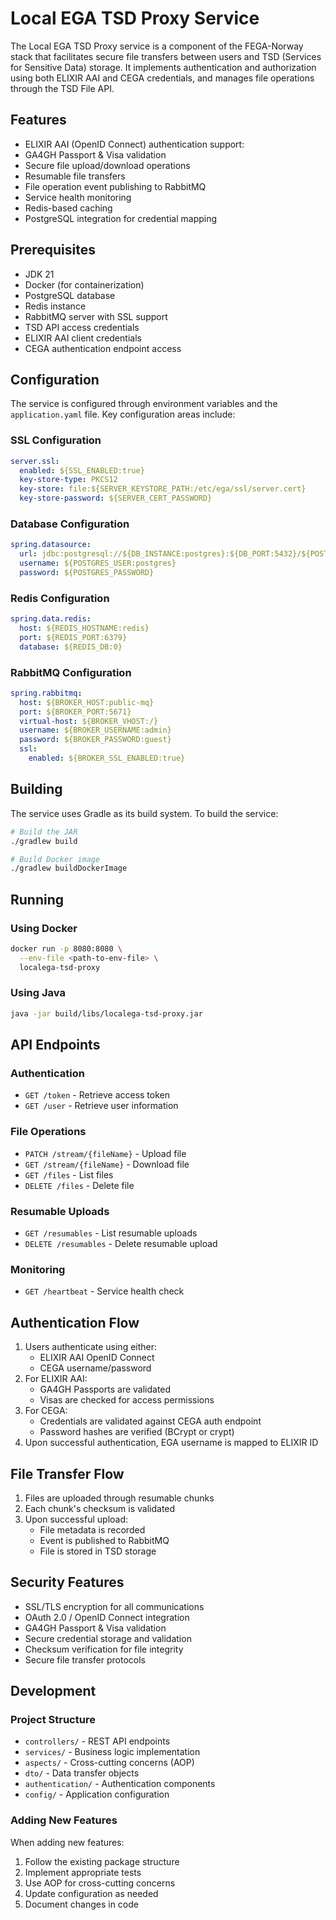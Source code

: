 # Local EGA TSD Proxy Service

The Local EGA TSD Proxy service is a component of the FEGA-Norway stack that facilitates secure file transfers between users and TSD (Services for Sensitive Data) storage. It implements authentication and authorization using both ELIXIR AAI and CEGA credentials, and manages file operations through the TSD File API.

## Features

- ELIXIR AAI (OpenID Connect) authentication support:
- GA4GH Passport & Visa validation
- Secure file upload/download operations
- Resumable file transfers
- File operation event publishing to RabbitMQ
- Service health monitoring
- Redis-based caching
- PostgreSQL integration for credential mapping

## Prerequisites

- JDK 21
- Docker (for containerization)
- PostgreSQL database
- Redis instance
- RabbitMQ server with SSL support
- TSD API access credentials
- ELIXIR AAI client credentials
- CEGA authentication endpoint access

## Configuration

The service is configured through environment variables and the `application.yaml` file. Key configuration areas include:

### SSL Configuration
```yaml
server.ssl:
  enabled: ${SSL_ENABLED:true}
  key-store-type: PKCS12
  key-store: file:${SERVER_KEYSTORE_PATH:/etc/ega/ssl/server.cert}
  key-store-password: ${SERVER_CERT_PASSWORD}
```

### Database Configuration
```yaml
spring.datasource:
  url: jdbc:postgresql://${DB_INSTANCE:postgres}:${DB_PORT:5432}/${POSTGRES_DB:postgres}
  username: ${POSTGRES_USER:postgres}
  password: ${POSTGRES_PASSWORD}
```

### Redis Configuration
```yaml
spring.data.redis:
  host: ${REDIS_HOSTNAME:redis}
  port: ${REDIS_PORT:6379}
  database: ${REDIS_DB:0}
```

### RabbitMQ Configuration
```yaml
spring.rabbitmq:
  host: ${BROKER_HOST:public-mq}
  port: ${BROKER_PORT:5671}
  virtual-host: ${BROKER_VHOST:/}
  username: ${BROKER_USERNAME:admin}
  password: ${BROKER_PASSWORD:guest}
  ssl:
    enabled: ${BROKER_SSL_ENABLED:true}
```

## Building

The service uses Gradle as its build system. To build the service:

```bash
# Build the JAR
./gradlew build

# Build Docker image
./gradlew buildDockerImage
```

## Running

### Using Docker

```bash
docker run -p 8080:8080 \
  --env-file <path-to-env-file> \
  localega-tsd-proxy
```

### Using Java

```bash
java -jar build/libs/localega-tsd-proxy.jar
```

## API Endpoints

### Authentication
- `GET /token` - Retrieve access token
- `GET /user` - Retrieve user information

### File Operations
- `PATCH /stream/{fileName}` - Upload file
- `GET /stream/{fileName}` - Download file
- `GET /files` - List files
- `DELETE /files` - Delete file

### Resumable Uploads
- `GET /resumables` - List resumable uploads
- `DELETE /resumables` - Delete resumable upload

### Monitoring
- `GET /heartbeat` - Service health check

## Authentication Flow

1. Users authenticate using either:
    - ELIXIR AAI OpenID Connect
    - CEGA username/password
2. For ELIXIR AAI:
    - GA4GH Passports are validated
    - Visas are checked for access permissions
3. For CEGA:
    - Credentials are validated against CEGA auth endpoint
    - Password hashes are verified (BCrypt or crypt)
4. Upon successful authentication, EGA username is mapped to ELIXIR ID

## File Transfer Flow

1. Files are uploaded through resumable chunks
2. Each chunk's checksum is validated
3. Upon successful upload:
    - File metadata is recorded
    - Event is published to RabbitMQ
    - File is stored in TSD storage

## Security Features

- SSL/TLS encryption for all communications
- OAuth 2.0 / OpenID Connect integration
- GA4GH Passport & Visa validation
- Secure credential storage and validation
- Checksum verification for file integrity
- Secure file transfer protocols

## Development

### Project Structure

- `controllers/` - REST API endpoints
- `services/` - Business logic implementation
- `aspects/` - Cross-cutting concerns (AOP)
- `dto/` - Data transfer objects
- `authentication/` - Authentication components
- `config/` - Application configuration

### Adding New Features

When adding new features:
1. Follow the existing package structure
2. Implement appropriate tests
3. Use AOP for cross-cutting concerns
4. Update configuration as needed
5. Document changes in code